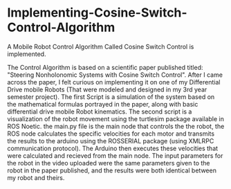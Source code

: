# Implementing-Cosine-Switch-Control-Algorithm
A Mobile Robot Control Algorithm Called Cosine Switch Control is implemented.

The Control Algorithm is based on a scientific paper published titled: "Steering Nonholonomic Systems
with Cosine Switch Control". After I came across the paper, I felt curious on implementing it on one of my  Differential Drive mobile Robots (That were modeled and designed in my 3rd year semester project). The first Script is a simulation of the system based on the mathematical formulas portrayed in the paper, along with basic differential drive mobile Robot kinematics. The second script is a visualization of the robot movement using the turtlesim package available in ROS Noetic. the main.py file is the main node that controls the the robot, the ROS node calculates the specific velocities for each motor and transmits the results to the arduino using the ROSSERIAL package (using XMLRPC communication protocol). The Arduino then executes these velocities that were calculated and recieved from the main node. The input parameters for the robot in the video uploaded were the same parameters given to the robot in the paper published, and the results were both identical between my robot and theirs. 
